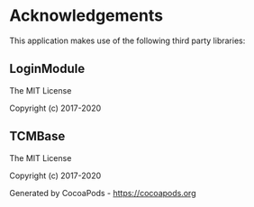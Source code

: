 # Acknowledgements
This application makes use of the following third party libraries:

## LoginModule

The MIT License

Copyright (c) 2017-2020




## TCMBase

The MIT License

Copyright (c) 2017-2020



Generated by CocoaPods - https://cocoapods.org

